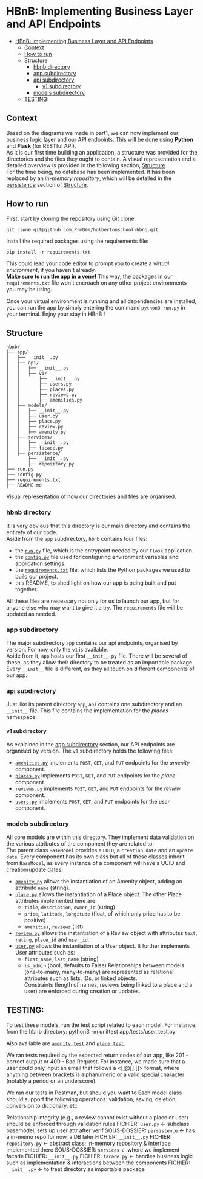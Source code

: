 # HBnB: Implementing Business Layer and API Endpoints

- [HBnB: Implementing Business Layer and API Endpoints](#hbnb-implementing-business-layer-and-api-endpoints)
  - [Context](#context)
  - [How to run](#how-to-run)
  - [Structure](#structure)
    - [hbnb directory](#hbnb-directory)
    - [app subdirectory](#app-subdirectory)
    - [api subdirectory](#api-subdirectory)
      - [v1 subdirectory](#v1-subdirectory)
    - [models subdirectory](#models-subdirectory)
  - [TESTING:](#testing)

## Context
Based on the diagrams we made in part1, we can now implement our business logic layer and our API endpoints. This will be done using __Python__ and __Flask__ (for RESTful API).<br/>
As it is our first time building an application, a structure was provided for the directories and the files they ought to contain. A visual representation and a detailed overview is provided in the following section, [Structure](#structure).<br/>
For the time being, no database has been implemented. It has been replaced by an _in-memory repository_, which will be detailed in the [persistence](#persistence) section of [Structure](#structure).<br/>

## How to run
First, start by cloning the repository using Git clone:
```
git clone git@github.com:PrmDem/holbertonschool-hbnb.git
```
Install the required packages using the requirements file:
```
pip install -r requirements.txt
```
This could lead your code editor to prompt you to create a _virtual environment_, if you haven't already.<br/>
__Make sure to run the app in a venv!__ This way, the packages in our `requirements.txt` file won't encroach on any other project environments you may be using.<br/>

Once your virtual environment is running and all dependencies are installed, you can run the app by simply entering the command `python3 run.py` in your terminal. Enjoy your stay in HBnB !<br/>

## Structure
```
hbnb/
├── app/
│   ├── __init__.py
│   ├── api/
│   │   ├── __init__.py
│   │   ├── v1/
│   │       ├── __init__.py
│   │       ├── users.py
│   │       ├── places.py
│   │       ├── reviews.py
│   │       ├── amenities.py
│   ├── models/
│   │   ├── __init__.py
│   │   ├── user.py
│   │   ├── place.py
│   │   ├── review.py
│   │   ├── amenity.py
│   ├── services/
│   │   ├── __init__.py
│   │   ├── facade.py
│   ├── persistence/
│       ├── __init__.py
│       ├── repository.py
├── run.py
├── config.py
├── requirements.txt
├── README.md
```
Visual representation of how our directories and files are organised.<br/>

### hbnb directory
It is very obvious that this directory is our main directory and contains the entirety of our code.<br/>
Aside from the `app` subdirectory, `hbnb` contains four files:<br/>
* the [`run.py`](./run.py) file, which is the entrypoint needed by our `Flask` application.
* the [`config.py`](./config.py) file used for configuring environment variables and application settings.
* the [`requirements.txt`](./requirements.txt) file, which lists the Python packages we used to build our project.
* this README, to shed light on how our app is being built and put together.
  
All these files are necessary not only for us to launch our app, but for anyone else who may want to give it a try. The `requirements` file will be updated as needed.

### app subdirectory
The major subdirectory `app` contains our api endpoints, organised by version. For now, only the `v1` is available.<br/>
Aside from it, `app` hosts our first `__init__.py` file. There will be several of these, as they allow their directory to be treated as an importable package. Every `__init__` file is different, as they all touch on different components of our app.

### api subdirectory
Just like its parent directory `app`, `api` contains one subdirectory and an `__init__` file. This file contains the implementation for the _places_ namespace.

#### v1 subdirectory
As explained in the [app subdirectory](#app-subdirectory) section, our API endpoints are organised by version. The `v1` subdirectory holds the following files:
* [`amenities.py`](./app/api/v1/amenities.py) implements `POST`, `GET`, and `PUT` endpoints for the _amenity_ component.
* [`places.py`](./app/api/v1/places.py) implements `POST`, `GET`, and `PUT` endpoints for the _place_ component.
* [`reviews.py`](./app/api/v1/reviews.py) implements `POST`, `GET`, and `PUT` endpoints for the _review_ component.
* [`users.py`](./app/api/v1/users.py) implements `POST`, `GET`, and `PUT` endpoints for the _user_ component.

### models subdirectory
All core models are within this directory. They implement data validation on the various attributes of the component they are related to.<br/>
The parent class `BaseModel` provides a `UUID`, a `creation date` and an `update date`. Every component has its own class but all of these classes inherit from `BaseModel`, as every instance of a component will have a UUID and creation/update dates.<br/>
* [`amenity.py`](./app/models/amenity.py) allows the instantiation of an Amenity object, adding an attribute `name` (string).
* [`place.py`](./app/models/place.py) allows the instantiation of a Place object. The other Place attributes implemented here are:
  * `title`, `description`, `owner_id` (string)
  * `price`, `latitude`, `longitude` (float, of which only price has to be positive)
  * `amenities`, `reviews` (list)
* [`review.py`](./app/models/review.py) allows the instantiation of a Review object with attributes `text`, `rating`, `place_id` and `user_id`.
* [`user.py`](./app/models/user.py) allows the instantiation of a User object. It further implements User attributes such as:
  * `first_name`, `last_name` (string)
  * `is_admin` (bool, defaults to False)
Relationships between models (one-to-many, many-to-many) are represented as relational attributes such as lists, IDs, or linked objects.<br/>
Constraints (length of names, reviews being linked to a place and a user) are enforced during creation or updates.

## TESTING:
To test these models, run the test script related to each model. For instance, from the hbnb directory:
python3 -m unittest app/tests/user_test.py

Also available are [`amenity_test`](./app/tests/amenity_test.py) and [`place_test`](./app/tests/place_test.py).

We ran tests required by the expected return codes of our app, like 201 - correct output or 400 - Bad Request. For instance, we made sure that a user could only input an email that follows a <[]@[].[]> format, where anything between brackets is alphanumeric or a valid special character (notably a period or an underscore).

We ran our tests in Postman, but should you want to 
Each model class should support the following operations: validation, saving, deletion, conversion to dictionary, etc

Relationship integrity (e.g., a review cannot exist without a place or user) should be enforced through validation rules
            FICHIER: `user.py` <- subclass basemodel, sets up user attr after verif
        SOUS-DOSSIER: `persistence` <- has a in-memo repo for now, a DB later
            FICHIER: `__init__.py`
            FICHIER: `repository.py` <- abstract class; in-memory repository & interface implemented there
        SOUS-DOSSIER: `services` <- where we implement facade
            FICHIER: `__init__.py`
            FICHIER: `facade.py` <- handles business logic such as implementation & interactions between the components
        FICHIER: `__init__.py` <- to treat directory as importable package

